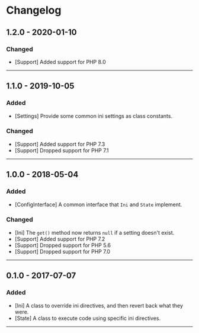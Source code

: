 Changelog
=========

## 1.2.0 - 2020-01-10

### Changed

* [Support] Added support for PHP 8.0

--------

## 1.1.0 - 2019-10-05

### Added

* [Settings] Provide some common ini settings as class constants.

### Changed

* [Support] Added support for PHP 7.3
* [Support] Dropped support for PHP 7.1

--------

## 1.0.0 - 2018-05-04

### Added

* [ConfigInterface] A common interface that `Ini` and `State` implement.

### Changed

* [Ini] The `get()` method now returns `null` if a setting doesn't exist.
* [Support] Added support for PHP 7.2
* [Support] Dropped support for PHP 5.6
* [Support] Dropped support for PHP 7.0

--------

## 0.1.0 - 2017-07-07

### Added

* [Ini] A class to override ini directives, and then revert back what they were.
* [State] A class to execute code using specific ini directives.

--------
